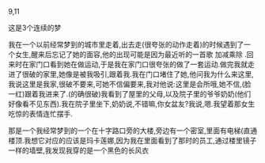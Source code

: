 9,11

这是3个连续的梦

我在一个以前经常梦到的城市里走着,出去走(很夸张的动作走着)的时候遇到了一个女生,醒来后忘记了她的面容,他的出现可能是因为最近听的一首歌 加减乘除 .回来时在家门口看到她在做运动,于是我在家门口很夸张的做了一套运动.做完我就走进了很破的家里,她像是被我吸引,跟着我.我在门口堵住了她,他问我为什么来这里,我说这里是我家,很破不要来,可她不信偏要来,我对他说:这里是会所哦,她不信,(脸一红)跟着我进来了.(的确很破)我看到了屋里的父母,以及院子里的爷爷奶奶(他们好像看不见东西).我在院子里坐下,奶奶说,不错嘛,你女盆友?我说,嗯.我望着那女生吃惊的表情连忙摆手.



那是一个我经常梦到的一个在十字路口旁的大楼,旁边有一个密室,里面有电梯(直通楼顶.我想它对应的应该是玛卡莲娜,因为我在里面看到了那时的员工,通过楼里镜子一样的墙壁,我发现我穿的是一个黑色的长风衣